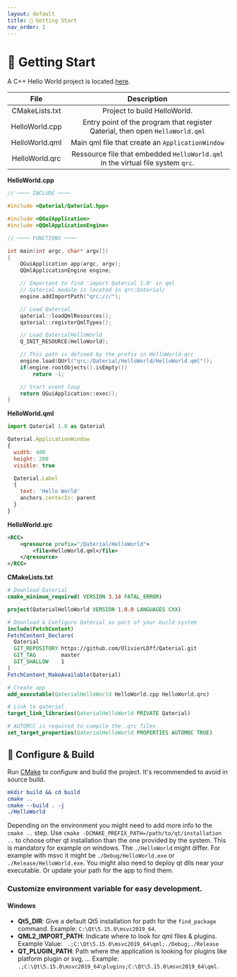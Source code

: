 ```yaml
---
layout: default
title: 🚀 Getting Start
nav_order: 1
---
```


# 🚀 Getting Start

A C++ Hello World project is located [here](https://github.com/OlivierLDff/QaterialHelloWorld).

|      File      |                         Description                          |
| :------------: | :----------------------------------------------------------: |
| CMakeLists.txt |                 Project to build HelloWorld.                 |
| HelloWorld.cpp | Entry point of the program that register Qaterial, then open `HelloWorld.qml` |
| HelloWorld.qml |       Main qml file that create an `ApplicationWindow`       |
| HelloWorld.qrc | Ressource file that embedded `HelloWorld.qml` in the virtual file system `qrc`. |


**HelloWorld.cpp**

``` c++
// ──── INCLUDE ────

#include <Qaterial/Qaterial.hpp>

#include <QGuiApplication>
#include <QQmlApplicationEngine>

// ──── FUNCTIONS ────

int main(int argc, char* argv[])
{
    QGuiApplication app(argc, argv);
    QQmlApplicationEngine engine;

    // Important to find 'import Qaterial 1.0' in qml
    // Qaterial module is located in qrc:Qaterial/
    engine.addImportPath("qrc:///");

    // Load Qaterial.
    qaterial::loadQmlResources();
    qaterial::registerQmlTypes();

    // Load QaterialHelloWorld
    Q_INIT_RESOURCE(HelloWorld);

   	// This path is defined by the prefix in HelloWorld.qrc
    engine.load(QUrl("qrc:/Qaterial/HelloWorld/HelloWorld.qml"));
    if(engine.rootObjects().isEmpty())
        return -1;

    // Start event loop
    return QGuiApplication::exec();
}

```

**HelloWorld.qml**

```js
import Qaterial 1.0 as Qaterial

Qaterial.ApplicationWindow
{
  width: 400
  height: 200
  visible: true

  Qaterial.Label
  {
    text: 'Hello World'
    anchors.centerIn: parent
  }
}
```

**HelloWorld.qrc**

```xml
<RCC>
    <qresource prefix="/Qaterial/HelloWorld">
        <file>HelloWorld.qml</file>
    </qresource>
</RCC>
```

**CMakeLists.txt**

```cmake
# Download Qaterial
cmake_minimum_required( VERSION 3.14 FATAL_ERROR)

project(QaterialHelloWorld VERSION 1.0.0 LANGUAGES CXX)

# Download & Configure Qaterial as part of your build system
include(FetchContent)
FetchContent_Declare(
  Qaterial
  GIT_REPOSITORY https://github.com/OlivierLDff/Qaterial.git
  GIT_TAG        master
  GIT_SHALLOW    1
)
FetchContent_MakeAvailable(Qaterial)

# Create app
add_executable(QaterialHelloWorld HelloWorld.cpp HelloWorld.qrc)

# Link to qaterial
target_link_libraries(QaterialHelloWorld PRIVATE Qaterial)

# AUTORCC is required to compile the .qrc files
set_target_properties(QaterialHelloWorld PROPERTIES AUTOMOC TRUE)
```

## 🔨 Configure & Build

Run [CMake](https://cmake.org/) to configure and build the project. It's recommended to avoid in source build.


```cmake
mkdir build && cd build
cmake ..
cmake --build . -j
./HelloWorld
```

Depending on the environment you might need to add more info to the `cmake ..` step. Use `cmake -DCMAKE_PREFIX_PATH=/path/to/qt/installation ..` to choose other qt installation than the one provided by the system. This is mandatory for example on windows.
The `./HelloWorld` might differ. For example with msvc it might be `./Debug/HelloWorld.exe` or `./Release/HelloWorld.exe`.
You might also need to deploy qt dlls near your executable. Or update your path for the app to find them.

### Customize environment variable for easy development.

#### Windows

* **Qt5_DIR**: Give a default Qt5 installation for path for the `find_package` command. Example: `C:\Qt\5.15.0\msvc2019_64`.
* **QML2_IMPORT_PATH**: Indicate where to look for qml files & plugins. Example Value: ` .;C:\Qt\5.15.0\msvc2019_64\qml;./Debug;./Release`
* **QT_PLUGIN_PATH**: Path where the application is looking for plugins like platform plugin or svg, ... Example: `.;C:\Qt\5.15.0\msvc2019_64\plugins;C:\Qt\5.15.0\msvc2019_64\qml`.

